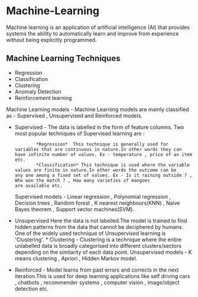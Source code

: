# Machine-Learning

Machine learning is an application of artificial intelligence (AI) that provides systems the ability to automatically learn and improve from experience without being explicitly programmed.

## Machine Learning Techniques 
   * Regression
   * Classification
   * Clustering
   * Anomaly Detection
   * Reinforcement learning

 Machine Learning models - Machine Learning models are mainly classified as - Supervised , Unsupervised and Reinforced models.
 
 *  Supervised - The data is labelled in the form of feature columns. Two most popular techniques of Supervised learning are :
 
                *Regression*  This technique is generally used for variables that are continuous in nature.In other words they can                         have infinite number of values. Ex - temperature , price of an item etc.
                *Classification* This technique is used where the variable values are finite in nature.In other words the outcome can be                   any one among a fixed set of values. Ex - Is it raining outside ? , Who won the match ? , How many varieties of mangoes                   are available etc.
      Supervised models - Linear regression , Polynomial regression , Decision trees , Random forest ,  K nearest neighbours(KNN) , Naive       Bayes theorem ,  Support vector machines(SVM).
      
 *  Unsupervised
     Here the data is not labelled.The model is trained to find hidden patterns from the data that cannot be deciphered by                      humans. One of the widely used technique of Unsupervised learning is 'Clustering'.
                * Clustering - Clustering is a technique where the entire unlabelled data is broadly categorised into different                             clusters/sectors depending on the similarity of each data point.
      Unsupervised models - K means clustering , Apriori , Hidden Markov model.
      
  * Reinforced - Model learns from past errors and corrects in the next iteration.This is used for deep learning applications like self                    driving cars , chatbots , recommender systems , computer vision , image/object detection etc.
   

     
